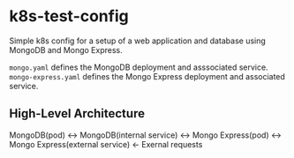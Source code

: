 # k8s-test-config

Simple k8s config for a setup of a web application and database using MongoDB and Mongo Express.

`mongo.yaml` defines the MongoDB deployment and asssociated service.
`mongo-express.yaml` defines the Mongo Express deployment and associated service.

## High-Level Architecture
MongoDB(pod) <-> MongoDB(internal service) <-> Mongo Express(pod) <-> Mongo Express(external service) <- Exernal requests
